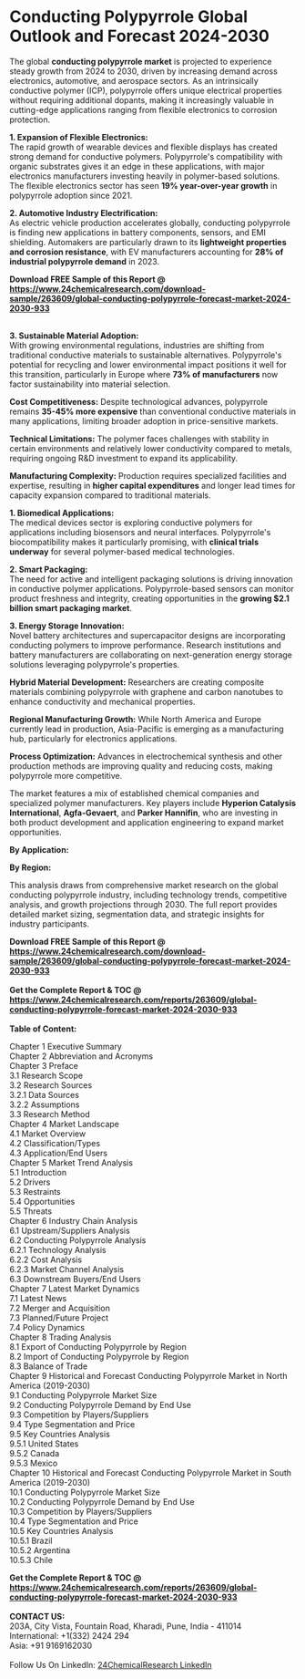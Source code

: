 <h1>Conducting Polypyrrole Global Outlook and Forecast 2024-2030</h1><p>The global <strong>conducting polypyrrole market</strong> is projected to experience steady growth from 2024 to 2030, driven by increasing demand across electronics, automotive, and aerospace sectors. As an intrinsically conductive polymer (ICP), polypyrrole offers unique electrical properties without requiring additional dopants, making it increasingly valuable in cutting-edge applications ranging from flexible electronics to corrosion protection.</p><p><strong>1. Expansion of Flexible Electronics:</strong><br>
The rapid growth of wearable devices and flexible displays has created strong demand for conductive polymers. Polypyrrole's compatibility with organic substrates gives it an edge in these applications, with major electronics manufacturers investing heavily in polymer-based solutions. The flexible electronics sector has seen <strong>19% year-over-year growth</strong> in polypyrrole adoption since 2021.</p><p><strong>2. Automotive Industry Electrification:</strong><br>
As electric vehicle production accelerates globally, conducting polypyrrole is finding new applications in battery components, sensors, and EMI shielding. Automakers are particularly drawn to its <strong>lightweight properties and corrosion resistance</strong>, with EV manufacturers accounting for <strong>28% of industrial polypyrrole demand</strong> in 2023.</p><div><b>Download FREE Sample of this Report @ 
            <a href="https://www.24chemicalresearch.com/download-sample/263609/global-conducting-polypyrrole-forecast-market-2024-2030-933">
            https://www.24chemicalresearch.com/download-sample/263609/global-conducting-polypyrrole-forecast-market-2024-2030-933</a></b></div><br><p><strong>3. Sustainable Material Adoption:</strong><br>
With growing environmental regulations, industries are shifting from traditional conductive materials to sustainable alternatives. Polypyrrole's potential for recycling and lower environmental impact positions it well for this transition, particularly in Europe where <strong>73% of manufacturers</strong> now factor sustainability into material selection.</p><p><strong>Cost Competitiveness:</strong> Despite technological advances, polypyrrole remains <strong>35-45% more expensive</strong> than conventional conductive materials in many applications, limiting broader adoption in price-sensitive markets.</p><p><strong>Technical Limitations:</strong> The polymer faces challenges with stability in certain environments and relatively lower conductivity compared to metals, requiring ongoing R&amp;D investment to expand its applicability.</p><p><strong>Manufacturing Complexity:</strong> Production requires specialized facilities and expertise, resulting in <strong>higher capital expenditures</strong> and longer lead times for capacity expansion compared to traditional materials.</p><p><strong>1. Biomedical Applications:</strong><br>
The medical devices sector is exploring conductive polymers for applications including biosensors and neural interfaces. Polypyrrole's biocompatibility makes it particularly promising, with <strong>clinical trials underway</strong> for several polymer-based medical technologies.</p><p><strong>2. Smart Packaging:</strong><br>
The need for active and intelligent packaging solutions is driving innovation in conductive polymer applications. Polypyrrole-based sensors can monitor product freshness and integrity, creating opportunities in the <strong>growing $2.1 billion smart packaging market</strong>.</p><p><strong>3. Energy Storage Innovation:</strong><br>
Novel battery architectures and supercapacitor designs are incorporating conducting polymers to improve performance. Research institutions and battery manufacturers are collaborating on next-generation energy storage solutions leveraging polypyrrole's properties.</p><p><strong>Hybrid Material Development:</strong> Researchers are creating composite materials combining polypyrrole with graphene and carbon nanotubes to enhance conductivity and mechanical properties.</p><p><strong>Regional Manufacturing Growth:</strong> While North America and Europe currently lead in production, Asia-Pacific is emerging as a manufacturing hub, particularly for electronics applications.</p><p><strong>Process Optimization:</strong> Advances in electrochemical synthesis and other production methods are improving quality and reducing costs, making polypyrrole more competitive.</p><p>The market features a mix of established chemical companies and specialized polymer manufacturers. Key players include <strong>Hyperion Catalysis International</strong>, <strong>Agfa-Gevaert</strong>, and <strong>Parker Hannifin</strong>, who are investing in both product development and application engineering to expand market opportunities.</p><p><strong>By Application:</strong></p><p><strong>By Region:</strong></p><p>This analysis draws from comprehensive market research on the global conducting polypyrrole industry, including technology trends, competitive analysis, and growth projections through 2030. The full report provides detailed market sizing, segmentation data, and strategic insights for industry participants.</p><div><b>Download FREE Sample of this Report @ 
            <a href="https://www.24chemicalresearch.com/download-sample/263609/global-conducting-polypyrrole-forecast-market-2024-2030-933">
            https://www.24chemicalresearch.com/download-sample/263609/global-conducting-polypyrrole-forecast-market-2024-2030-933</a></b></div><br><div><b>Get the Complete Report & TOC @ 
            <a href="https://www.24chemicalresearch.com/reports/263609/global-conducting-polypyrrole-forecast-market-2024-2030-933">
            https://www.24chemicalresearch.com/reports/263609/global-conducting-polypyrrole-forecast-market-2024-2030-933</a></b></div><br>
            <b>Table of Content:</b><p>Chapter 1 Executive Summary<br />
Chapter 2 Abbreviation and Acronyms<br />
Chapter 3 Preface<br />
3.1 Research Scope<br />
3.2 Research Sources<br />
3.2.1 Data Sources<br />
3.2.2 Assumptions<br />
3.3 Research Method<br />
Chapter 4 Market Landscape<br />
4.1 Market Overview<br />
4.2 Classification/Types<br />
4.3 Application/End Users<br />
Chapter 5 Market Trend Analysis<br />
5.1 Introduction<br />
5.2 Drivers<br />
5.3 Restraints<br />
5.4 Opportunities<br />
5.5 Threats<br />
Chapter 6 Industry Chain Analysis<br />
6.1 Upstream/Suppliers Analysis<br />
6.2 Conducting Polypyrrole Analysis<br />
6.2.1 Technology Analysis<br />
6.2.2 Cost Analysis<br />
6.2.3 Market Channel Analysis<br />
6.3 Downstream Buyers/End Users<br />
Chapter 7 Latest Market Dynamics<br />
7.1 Latest News<br />
7.2 Merger and Acquisition<br />
7.3 Planned/Future Project<br />
7.4 Policy Dynamics<br />
Chapter 8 Trading Analysis<br />
8.1 Export of Conducting Polypyrrole by Region<br />
8.2 Import of Conducting Polypyrrole by Region<br />
8.3 Balance of Trade<br />
Chapter 9 Historical and Forecast Conducting Polypyrrole Market in North America (2019-2030)<br />
9.1 Conducting Polypyrrole Market Size<br />
9.2 Conducting Polypyrrole Demand by End Use<br />
9.3 Competition by Players/Suppliers<br />
9.4 Type Segmentation and Price<br />
9.5 Key Countries Analysis<br />
9.5.1 United States<br />
9.5.2 Canada<br />
9.5.3 Mexico<br />
Chapter 10 Historical and Forecast Conducting Polypyrrole Market in South America (2019-2030)<br />
10.1 Conducting Polypyrrole Market Size<br />
10.2 Conducting Polypyrrole Demand by End Use<br />
10.3 Competition by Players/Suppliers<br />
10.4 Type Segmentation and Price<br />
10.5 Key Countries Analysis<br />
10.5.1 Brazil<br />
10.5.2 Argentina<br />
10.5.3 Chile<br />
</p><div><b>Get the Complete Report & TOC @ 
            <a href="https://www.24chemicalresearch.com/reports/263609/global-conducting-polypyrrole-forecast-market-2024-2030-933">
            https://www.24chemicalresearch.com/reports/263609/global-conducting-polypyrrole-forecast-market-2024-2030-933</a></b></div><br><b>CONTACT US:</b><br>
            203A, City Vista, Fountain Road, Kharadi, Pune, India - 411014<br>
            International: +1(332) 2424 294<br>
            Asia: +91 9169162030 <br><br>
            Follow Us On LinkedIn: <a href="https://www.linkedin.com/company/24chemicalresearch/">24ChemicalResearch LinkedIn</a>